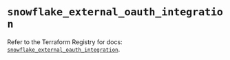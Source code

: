 # `snowflake_external_oauth_integration`

Refer to the Terraform Registry for docs: [`snowflake_external_oauth_integration`](https://registry.terraform.io/providers/snowflakedb/snowflake/2.7.0/docs/resources/external_oauth_integration).
